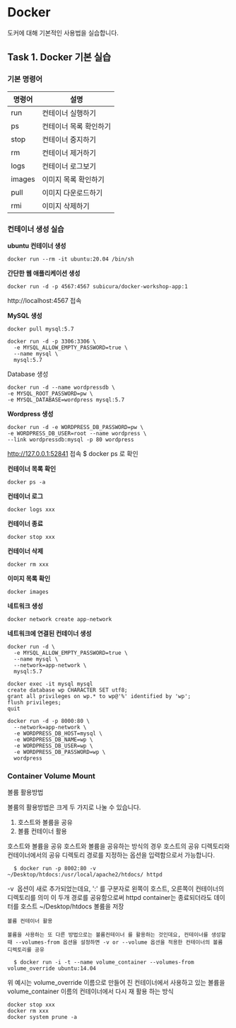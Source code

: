 # Docker

도커에 대해 기본적인 사용법을 실습합니다.

## Task 1. Docker 기본 실습

### 기본 명령어

| 명령어  |  설명  |
|---|---|
| run | 컨테이너 실행하기 |
| ps | 컨테이너 목록 확인하기 |
| stop | 컨테이너 중지하기 |
| rm | 컨테이너 제거하기 |
| logs | 컨테이너 로그보기 |
| images | 이미지 목록 확인하기 |
| pull | 이미지 다운로드하기 |
| rmi | 이미지 삭제하기 |

### 컨테이너 생성 실습

**ubuntu 컨테이너 생성**




```
docker run --rm -it ubuntu:20.04 /bin/sh
```

**간단한 웹 애플리케이션 생성**

```
docker run -d -p 4567:4567 subicura/docker-workshop-app:1
```

http://localhost:4567 접속

**MySQL 생성**

```
docker pull mysql:5.7

docker run -d -p 3306:3306 \
  -e MYSQL_ALLOW_EMPTY_PASSWORD=true \
  --name mysql \
  mysql:5.7
```

Database 생성

```
docker run -d --name wordpressdb \
-e MYSQL_ROOT_PASSWORD=pw \
-e MYSQL_DATABASE=wordpress mysql:5.7
```

**Wordpress 생성**

```
docker run -d -e WORDPRESS_DB_PASSWORD=pw \
-e WORDPRESS_DB_USER=root --name wordpress \
--link wordpressdb:mysql -p 80 wordpress
```

http://127.0.0.1:52841 접속  $ docker ps 로 확인

**컨테이너 목록 확인**

```
docker ps -a
```

**컨테이너 로그**

```
docker logs xxx
```

**컨테이너 종료**

```
docker stop xxx
```

**컨테이너 삭제**

```
docker rm xxx
```

**이미지 목록 확인**

```
docker images
```

**네트워크 생성**

```
docker network create app-network
```

**네트워크에 연결된 컨테이너 생성**

```
docker run -d \
  -e MYSQL_ALLOW_EMPTY_PASSWORD=true \
  --name mysql \
  --network=app-network \
  mysql:5.7
```

```
docker exec -it mysql mysql
create database wp CHARACTER SET utf8;
grant all privileges on wp.* to wp@'%' identified by 'wp';
flush privileges;
quit
```

```
docker run -d -p 8000:80 \
  --network=app-network \
  -e WORDPRESS_DB_HOST=mysql \
  -e WORDPRESS_DB_NAME=wp \
  -e WORDPRESS_DB_USER=wp \
  -e WORDPRESS_DB_PASSWORD=wp \
  wordpress
```

### Container Volume Mount


  볼륨 활용방법
  
  볼륨의 활용방법은 크게 두 가지로 나눌 수 있습니다.
  1. 호스트와 볼륨을 공유
  2. 볼륨 컨테이너 활용
  
  호스트와 볼륨을 공유
  호스트와 볼륨을 공유하는 방식의 경우 호스트의 공유 디렉토리와 컨테이너에서의 공유 디렉토리 경로를 지정하는 옵션을 입력함으로서 가능합니다.

  
```
  $ docker run -p 8002:80 -v ~/Desktop/htdocs:/usr/local/apache2/htdocs/ httpd
```

  -v  옵션이 새로 추가되었는데요, ':' 를 구분자로 왼쪽이 호스트, 오른쪽이 컨테이너의 디렉토리를 의미
  이 두개 경로를 공유함으로써 httpd container는 종료되더라도 데이터를 호스트  ~/Desktop/htdocs 볼륨을 저장


    볼륨 컨테이너 활용

    볼륨을 사용하는 또 다른 방법으로는 볼륨컨테이너 를 활용하는 것인데요, 컨테이너를 생성할 때 --volumes-from 옵션을 설정하면 -v or --volume 옵션을 적용한 컨테이너의 볼륨 디렉토리를 공유

```
  $ docker run -i -t --name volume_container --volumes-from volume_override ubuntu:14.04
```

  위 예시는 volume_override 이름으로 만들어 진 컨테이너에서 사용하고 있는 볼륨을 volume_container 이름의 컨테이너에서 다시 재 활용 하는 방식


```
docker stop xxx
docker rm xxx
docker system prune -a
```


